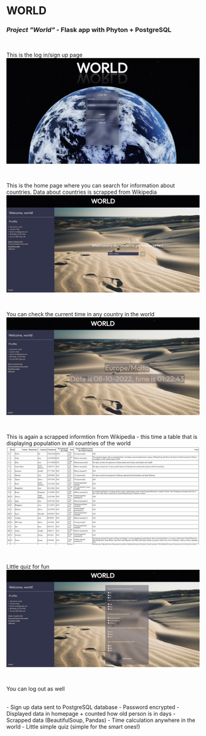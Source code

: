 # WORLD
### *Project "World"* - Flask app with Phyton + PostgreSQL
<br>
<p>
  This is the log in/sign up page
  <img src="static/pics/world-login.jpg" />
</p>
<br>
<p>
  This is the home page where you can search for information about countries. Data about countries is scrapped from Wikipedia
  <img src="static/pics/world-home.jpg" />
</p>
<br>
<p>
  You can check the current time in any country in the world
  <img src="static/pics/world-time.jpg" />
</p>
<br>
<p>
  This is again a scrapped informtion from Wikipedia - this time a table that is displaying population in all countries of the world
  <img src="static/pics/world-table.jpg" />
</p>
<br>
<p>
  Little quiz for fun
  <img src="static/pics/world-quiz.jpg" />
</p>
<br>
<p>
   You can log out as well
</p>
<br>
- Sign up data sent to PostgreSQL database
- Password encrypted
- Displayed data in homepage + counted how old person is in days
- Scrapped data (BeautifulSoup, Pandas)
- Time calculation anywhere in the world
- Little simple quiz (simple for the smart ones!)
